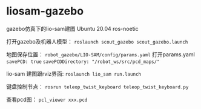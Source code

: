 # liosam-gazebo
gazebo仿真下的lio-sam建图
Ubuntu 20.04
ros-noetic

打开gazebo及机器人模型：
 ``` roslaunch scout_gazebo scout_gazebo.launch ``` 

地图保存位置：
``` robot_gazebo/LIO-SAM/config/params.yaml ``` 
打开params.yaml
 ``` savePCD: true ``` 
 ``` savePCDDirectory: "/robot_ws/src/pcd_maps/" ``` 

lio-sam 建图跟rviz界面:
 ``` roslaunch lio_sam run.launch ``` 

键盘控制节点：
 ``` rosrun teleop_twist_keyboard teleop_twist_keyboard.py ``` 

查看pcd图：
 ``` pcl_viewer xxx.pcd ``` 
